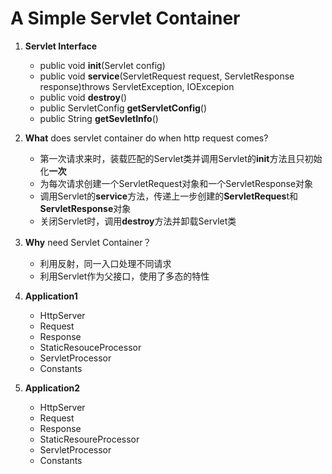 # A Simple Servlet Container #

1. **Servlet Interface**

	- public void **init**(Servlet config)
	- public void **service**(ServletRequest request, ServletResponse response)throws ServletException, IOExcepion
	- public void **destroy**()
	- public ServletConfig **getServletConfig**()
	- public String **getSevletInfo**()
2.  **What** does servlet container do when http request comes?

	- 第一次请求来时，装载匹配的Servlet类并调用Servlet的**init**方法且只初始化**一次**
	- 为每次请求创建一个ServletRequest对象和一个ServletResponse对象
	- 调用Servlet的**service**方法，传递上一步创建的**ServletReques**t和**ServletResponse**对象
	- 关闭Servlet时，调用**destroy**方法并卸载Servlet类

3. **Why** need Servlet Container？
	- 利用反射，同一入口处理不同请求 
	- 利用Servlet作为父接口，使用了多态的特性

4. **Application1**
	- HttpServer
	- Request
	- Response
	- StaticResouceProcessor
	- ServletProcessor
	- Constants

5. **Application2**
	- HttpServer
	- Request
	- Response
	- StaticResoureProcessor
	- ServletProcessor  
	- Constants


 
